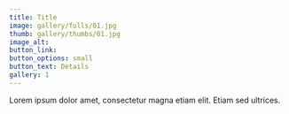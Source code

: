 ```yaml
---
title: Title
image: gallery/fulls/01.jpg
thumb: gallery/thumbs/01.jpg
image_alt: 
button_link:
button_options: small
button_text: Details
gallery: 1
---
```


Lorem ipsum dolor amet, consectetur magna etiam elit. Etiam sed ultrices.
